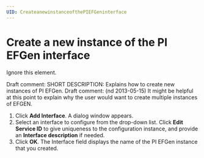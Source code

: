 ```yaml
---
UID: CreateanewinstanceofthePIEFGeninterface
---
```


# Create a new instance of the PI EFGen interface
Ignore this element.

Draft comment: SHORT DESCRIPTION: Explains how to create new instances of PI EFGen.
Draft comment: (nd 2013-05-15) It might be helpful at this point to explain why the user would want to create multiple instances of EFGEN.

1. 	Click **Add Interface**. A dialog window appears.
2. 	Select an interface to configure from the drop-down list. Click **Edit Service ID** to give uniqueness to the configuration instance, and provide an **Interface description** if needed.
3. 	Click **OK**. The Interface field displays the name of the PI EFGen instance that you created.
